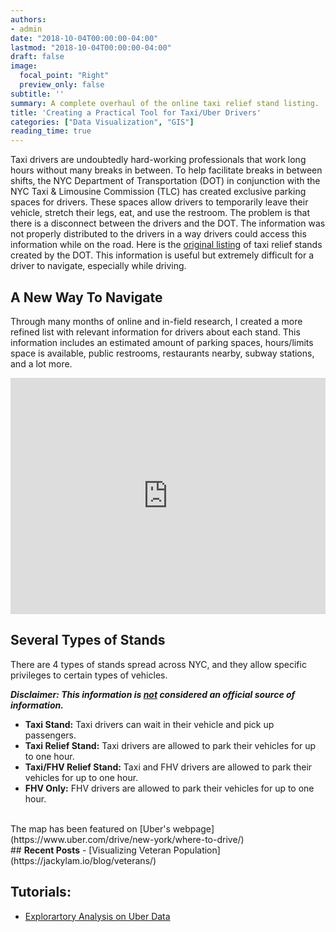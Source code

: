 ```yaml
---
authors:
- admin
date: "2018-10-04T00:00:00-04:00"
lastmod: "2018-10-04T00:00:00-04:00"
draft: false
image:
  focal_point: "Right"
  preview_only: false
subtitle: ''
summary: A complete overhaul of the online taxi relief stand listing.
title: 'Creating a Practical Tool for Taxi/Uber Drivers'
categories: ["Data Visualization", "GIS"]
reading_time: true
---
```


Taxi drivers are undoubtedly hard-working professionals that work long hours without many breaks in between. To help facilitate breaks in between shifts, the NYC Department of Transportation (DOT) in conjunction with the NYC Taxi & Limousine Commission (TLC) has created exclusive parking spaces for drivers. These spaces allow drivers to temporarily leave their vehicle, stretch their legs, eat, and use the restroom. The problem is that there is a disconnect between the drivers and the DOT. The information was not properly distributed to the drivers in a way drivers could access this information while on the road. Here is the [original listing](https://www1.nyc.gov/html/dot/html/motorist/taxirelief.shtml) of taxi relief stands created by the DOT. This information is useful but extremely difficult for a driver to navigate, especially while driving.




## A New Way To Navigate
Through many months of online and in-field research, I created a more refined list with relevant information for drivers about each stand. This information includes an estimated amount of parking spaces, hours/limits space is available, public restrooms, restaurants nearby, subway stations, and a lot more.

<div id="Container"
 style="padding-bottom:75%; position:relative; display:block; width: 100%">
 <iframe id="ReliefStandMap" 
  width="100%" height="100%" 
  src="https://www.google.com/maps/d/embed?mid=1DBI0nZ8NTAwyLggrq4-hxohNmd0Piucd"
  frameborder="0" allowfullscreen=""
  style="position:absolute; top:0; left: 0"></iframe>
</div>

## Several Types of Stands
There are 4 types of stands spread across NYC, and they allow specific privileges to certain types of vehicles.

<b><i>Disclaimer: This information is <u>not</u> considered an official source of information.</i></b>

- <b>Taxi Stand:</b> Taxi drivers can wait in their vehicle and pick up passengers.
- <b>Taxi Relief Stand:</b> Taxi drivers are allowed to park their vehicles for up to one hour.
- <b>Taxi/FHV Relief Stand:</b> Taxi and FHV drivers are allowed to park their vehicles for up to one hour.
- <b>FHV Only:</b> FHV drivers are allowed to park their vehicles for up to one hour.

<br>
The map has been featured on [Uber's webpage](https://www.uber.com/drive/new-york/where-to-drive/)
<br>
## <b>Recent Posts</b>
- [Visualizing Veteran Population](https://jackylam.io/blog/veterans/)

## <b>Tutorials:</b>
- [Explorartory Analysis on Uber Data](https://jackylam.io/tutorial/uber-data/)
